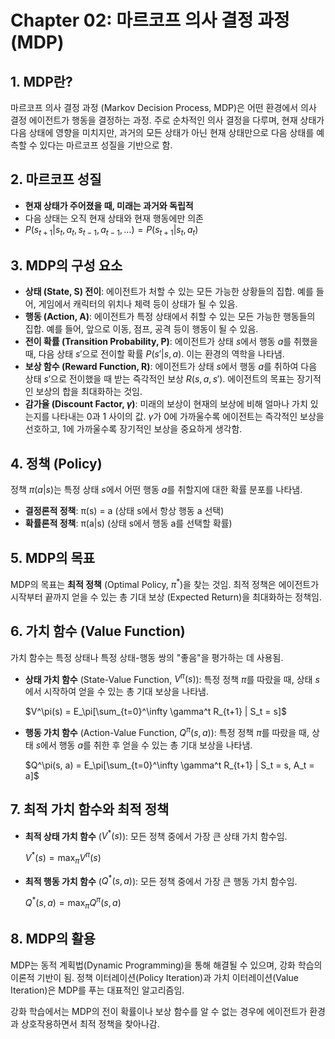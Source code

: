 # Chapter 02: 마르코프 의사 결정 과정 (MDP)

## 1. MDP란?

마르코프 의사 결정 과정 (Markov Decision Process, MDP)은 어떤 환경에서 의사 결정 에이전트가 행동을 결정하는 과정. 주로 순차적인 의사 결정을 다루며, 현재 상태가 다음 상태에 영향을 미치지만, 과거의 모든 상태가 아닌 현재 상태만으로 다음 상태를 예측할 수 있다는 마르코프 성질을 기반으로 함.

## 2. 마르코프 성질

- **현재 상태가 주어졌을 때, 미래는 과거와 독립적**
- 다음 상태는 오직 현재 상태와 현재 행동에만 의존
- $P(s_{t+1} | s_t, a_t, s_{t-1}, a_{t-1}, ...) = P(s_{t+1} | s_t, a_t)$

## 3. MDP의 구성 요소

*   **상태 (State, S) 전이**: 에이전트가 처할 수 있는 모든 가능한 상황들의 집합. 예를 들어, 게임에서 캐릭터의 위치나 체력 등이 상태가 될 수 있음.
*   **행동 (Action, A)**: 에이전트가 특정 상태에서 취할 수 있는 모든 가능한 행동들의 집합. 예를 들어, 앞으로 이동, 점프, 공격 등이 행동이 될 수 있음.
*   **전이 확률 (Transition Probability, P)**: 에이전트가 상태 $s$에서 행동 $a$를 취했을 때, 다음 상태 $s'$으로 전이할 확률 $P(s' | s, a)$. 이는 환경의 역학을 나타냄.
*   **보상 함수 (Reward Function, R)**: 에이전트가 상태 $s$에서 행동 $a$를 취하여 다음 상태 $s'$으로 전이했을 때 받는 즉각적인 보상 $R(s, a, s')$. 에이전트의 목표는 장기적인 보상의 합을 최대화하는 것임.
*   **감가율 (Discount Factor, $\gamma$)**: 미래의 보상이 현재의 보상에 비해 얼마나 가치 있는지를 나타내는 0과 1 사이의 값. $\gamma$가 0에 가까울수록 에이전트는 즉각적인 보상을 선호하고, 1에 가까울수록 장기적인 보상을 중요하게 생각함.

## 4. 정책 (Policy)

정책 $\pi(a | s)$는 특정 상태 $s$에서 어떤 행동 $a$를 취할지에 대한 확률 분포를 나타냄.

- **결정론적 정책**: π(s) = a (상태 s에서 항상 행동 a 선택)
- **확률론적 정책**: π(a|s) (상태 s에서 행동 a를 선택할 확률)

## 5. MDP의 목표

MDP의 목표는 **최적 정책** (Optimal Policy, $\pi^*$)을 찾는 것임. 최적 정책은 에이전트가 시작부터 끝까지 얻을 수 있는 총 기대 보상 (Expected Return)을 최대화하는 정책임.

## 6. 가치 함수 (Value Function)

가치 함수는 특정 상태나 특정 상태-행동 쌍의 "좋음"을 평가하는 데 사용됨.

*   **상태 가치 함수** (State-Value Function, $V^\pi(s)$): 특정 정책 $\pi$를 따랐을 때, 상태 $s$에서 시작하여 얻을 수 있는 총 기대 보상을 나타냄.
    
    $V^\pi(s) = E_\pi[\sum_{t=0}^\infty \gamma^t R_{t+1} | S_t = s]$

*   **행동 가치 함수** (Action-Value Function, $Q^\pi(s, a)$): 특정 정책 $\pi$를 따랐을 때, 상태 $s$에서 행동 $a$를 취한 후 얻을 수 있는 총 기대 보상을 나타냄.
    
    $Q^\pi(s, a) = E_\pi[\sum_{t=0}^\infty \gamma^t R_{t+1} | S_t = s, A_t = a]$


## 7. 최적 가치 함수와 최적 정책

*   **최적 상태 가치 함수** ($V^*(s)$): 모든 정책 중에서 가장 큰 상태 가치 함수임.
    
    $V^*(s) = \max_\pi V^\pi(s)$

*   **최적 행동 가치 함수** ($Q^*(s, a)$): 모든 정책 중에서 가장 큰 행동 가치 함수임.
    
    $Q^*(s, a) = \max_\pi Q^\pi(s, a)$



## 8. MDP의 활용

MDP는 동적 계획법(Dynamic Programming)을 통해 해결될 수 있으며, 강화 학습의 이론적 기반이 됨. 정책 이터레이션(Policy Iteration)과 가치 이터레이션(Value Iteration)은 MDP를 푸는 대표적인 알고리즘임.

강화 학습에서는 MDP의 전이 확률이나 보상 함수를 알 수 없는 경우에 에이전트가 환경과 상호작용하면서 최적 정책을 찾아나감.
